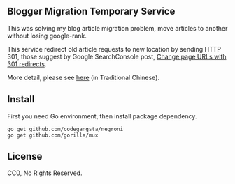 ## Blogger Migration Temporary Service

This was solving  my blog article migration problem, move articles to another without losing google-rank. 

This service redirect old article requests to new location by sending HTTP 301, those suggest by Google SearchConsole post, [Change page URLs with 301 redirects](https://support.google.com/webmasters/answer/93633).

More detail, please see [here](http://dev.twsiyuan.com/2017/01/blogger-move-without-losing-google-rank.html) (in Traditional Chinese).

## Install

First you need Go environment, then install package dependency.

```
go get github.com/codegangsta/negroni
go get github.com/gorilla/mux
```

## License

CC0, No Rights Reserved.